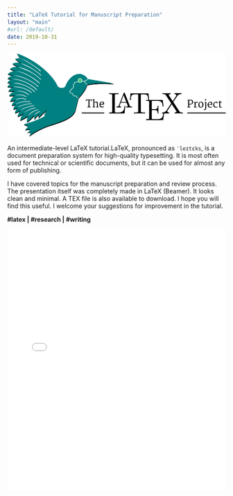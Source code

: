 ```yaml
---
title: "LaTeX Tutorial for Manuscript Preparation"
layout: "main"
#url: /default/
date: 2019-10-31
---
```

![header](LaTeX_Image.png)

An intermediate-level LaTeX tutorial.LaTeX, pronounced as `ˈleɪtɛks`, is a document preparation system for high-quality typesetting. It is most often used for technical or scientific documents, but it can be used for almost any form of publishing.

I have covered topics for the manuscript preparation and review process. The presentation itself was completely made in LaTeX (Beamer). It looks clean and minimal. A TEX file is also available to download. I hope you will find this useful. I welcome your suggestions for improvement in the tutorial.

**#latex | #research | #writing**

<embed src= "Tutorial-01-LaTeX.pdf" width= "100%" height= "600px" type="application/pdf" >

